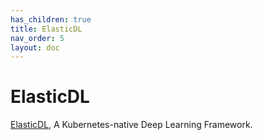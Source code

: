 ```yaml
---
has_children: true
title: ElasticDL
nav_order: 5
layout: doc
---
```


# ElasticDL

[ElasticDL](https://github.com/sql-machine-learning/elasticdl), A Kubernetes-native Deep Learning Framework.

